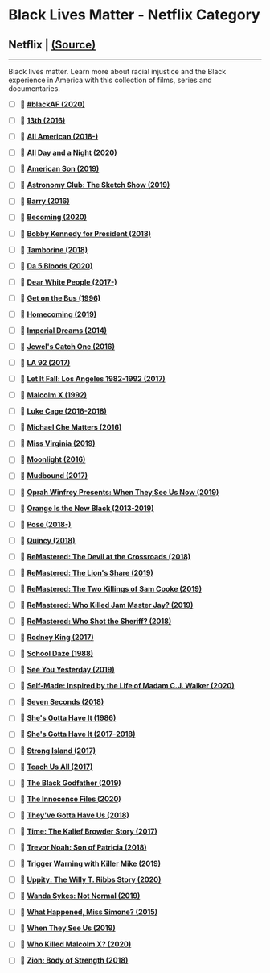 # Black Lives Matter - Netflix Category 
## **Netflix | [(Source)](https://www.netflix.com/browse/genre/81299227)**
---

Black lives matter. Learn more about racial injustice and the Black experience in America with this collection of films, series and documentaries.
- [ ] 🎥 [**#blackAF (2020)**](https://www.imdb.com/title/tt10311562/)

- [ ] 🎥 [**13th (2016)**](https://www.imdb.com/title/tt5895028/)

- [ ] 🎥 [**All American (2018-)**](https://www.imdb.com/title/tt7414406/)

- [ ] 🎥 [**All Day and a Night (2020)**](https://www.imdb.com/title/tt3993886/)

- [ ] 🎥 [**American Son (2019)**](https://www.imdb.com/title/tt9664078/)

- [ ] 🎥 [**Astronomy Club: The Sketch Show (2019)**](https://www.imdb.com/title/tt10675488/)

- [ ] 🎥 [**Barry (2016)**](https://www.imdb.com/title/tt5477566/)

- [ ] 🎥 [**Becoming (2020)**](https://www.imdb.com/title/tt12221748/)

- [ ] 🎥 [**Bobby Kennedy for President (2018)**](https://www.imdb.com/title/tt8200004/)

- [ ] 🎥 [**Tamborine (2018)**](https://www.imdb.com/title/tt8005338/)

- [ ] 🎥 [**Da 5 Bloods (2020)**](https://www.imdb.com/title/tt9777644/)

- [ ] 🎥 [**Dear White People (2017-)**](https://www.imdb.com/title/tt5707802/)

- [ ] 🎥 [**Get on the Bus (1996)**](https://www.imdb.com/title/tt0116404/)

- [ ] 🎥 [**Homecoming (2019)**](https://www.imdb.com/title/tt10147546/)

- [ ] 🎥 [**Imperial Dreams (2014)**](https://www.imdb.com/title/tt3331028/)

- [ ] 🎥 [**Jewel's Catch One (2016)**](https://www.imdb.com/title/tt5562172/)

- [ ] 🎥 [**LA 92 (2017)**](https://www.imdb.com/title/tt6794424/)

- [ ] 🎥 [**Let It Fall: Los Angeles 1982-1992 (2017)**](https://www.imdb.com/title/tt6379314/)

- [ ] 🎥 [**Malcolm X (1992)**](https://www.imdb.com/title/tt0243518/)

- [ ] 🎥 [**Luke Cage (2016-2018)**](https://www.imdb.com/title/tt3322314/)

- [ ] 🎥 [**Michael Che Matters (2016)**](https://www.imdb.com/title/tt6209400/)

- [ ] 🎥 [**Miss Virginia (2019)**](https://www.imdb.com/title/tt6246534/)

- [ ] 🎥 [**Moonlight (2016)**](https://www.imdb.com/title/tt4975722/)

- [ ] 🎥 [**Mudbound (2017)**](https://www.imdb.com/title/tt2396589/)

- [ ] 🎥 [**Oprah Winfrey Presents: When They See Us Now (2019)**](https://www.imdb.com/title/tt10484298/)

- [ ] 🎥 [**Orange Is the New Black (2013-2019)**](https://www.imdb.com/title/tt2372162/)

- [ ] 🎥 [**Pose (2018-)**](https://www.imdb.com/title/tt7562112/)

- [ ] 🎥 [**Quincy (2018)**](https://www.imdb.com/title/tt7440432/)

- [ ] 🎥 [**ReMastered: The Devil at the Crossroads (2018)**](www.imdb.com/title/tt9046574/)

- [ ] 🎥 [**ReMastered: The Lion's Share (2019)**](https://www.imdb.com/title/tt9046576/)

- [ ] 🎥 [**ReMastered: The Two Killings of Sam Cooke (2019)**](https://www.imdb.com/title/tt9046564/)

- [ ] 🎥 [**ReMastered: Who Killed Jam Master Jay? (2019)**](https://www.imdb.com/title/tt9046560/)

- [ ] 🎥 [**ReMastered: Who Shot the Sheriff? (2018)**](https://www.imdb.com/title/tt9046548/)

- [ ] 🎥 [**Rodney King (2017)**](https://www.imdb.com/title/tt6624312/)

- [ ] 🎥 [**School Daze (1988)**](https://www.imdb.com/title/tt0096054/)

- [ ] 🎥 [**See You Yesterday (2019)**](https://www.imdb.com/title/tt8743064/)

- [ ] 🎥 [**Self-Made: Inspired by the Life of Madam C.J. Walker (2020)**](https://www.imdb.com/title/tt8771910/)

- [ ] 🎥 [**Seven Seconds (2018)**](https://www.imdb.com/title/tt6297682/)

- [ ] 🎥 [**She's Gotta Have It (1986)**](https://www.imdb.com/title/tt0091939/)

- [ ] 🎥 [**She's Gotta Have It (2017-2018)**](https://www.imdb.com/title/tt0091939/)

- [ ] 🎥 [**Strong Island (2017)**](https://www.imdb.com/title/tt5873150/)

- [ ] 🎥 [**Teach Us All (2017)**](https://www.imdb.com/title/tt6588332/)

- [ ] 🎥 [**The Black Godfather (2019)**](https://www.imdb.com/title/tt10289996/)

- [ ] 🎥 [**The Innocence Files (2020)**](https://www.imdb.com/title/tt11958922/)

- [ ] 🎥 [**They've Gotta Have Us (2018)**](https://www.imdb.com/title/tt9268756/)

- [ ] 🎥 [**Time: The Kalief Browder Story (2017)**](https://www.imdb.com/title/tt6133034/)

- [ ] 🎥 [**Trevor Noah: Son of Patricia (2018)**](https://www.imdb.com/title/tt9170648/)

- [ ] 🎥 [**Trigger Warning with Killer Mike (2019)**](https://www.imdb.com/title/tt9426194/)

- [ ] 🎥 [**Uppity: The Willy T. Ribbs Story (2020)**](https://www.imdb.com/title/tt5862338/)

- [ ] 🎥 [**Wanda Sykes: Not Normal (2019)**](https://www.imdb.com/title/tt9169592/)

- [ ] 🎥 [**What Happened, Miss Simone? (2015)**](https://www.imdb.com/title/tt4284010/)

- [ ] 🎥 [**When They See Us (2019)**](https://www.imdb.com/title/tt7137906/)

- [ ] 🎥 [**Who Killed Malcolm X? (2020)**](https://www.imdb.com/title/tt10948316/)

- [ ] 🎥 [**Zion: Body of Strength (2018)**](https://https://www.imdb.com/title/tt7820962/)


